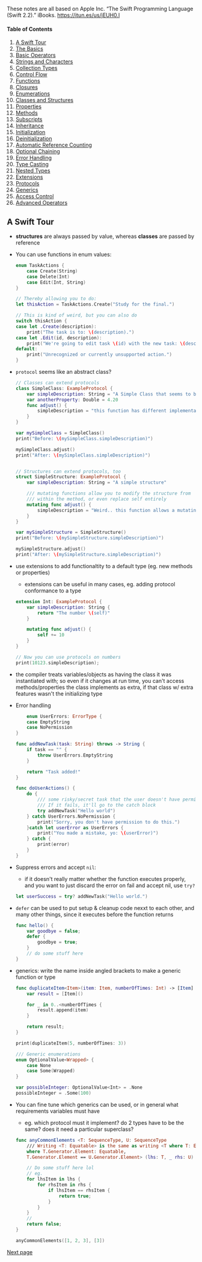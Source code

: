These notes are all based on Apple Inc. “The Swift Programming Language (Swift 2.2).” iBooks. https://itun.es/us/jEUH0.l

#### Table of Contents
1. [A Swift Tour](#a-swift-tour)
2. [The Basics](Swift_1.md#the-basics)
2. [Basic Operators](Swift_1.md#basic-operators)
3. [Strings and Characters](Swift_1.md#strings-and-characters)
4. [Collection Types](Swift_1.md#collection-types)
5. [Control Flow](Swift_1.md#control-flow)
6. [Functions](Swift_2.md#functions)
7. [Closures](Swift_2.md#closures)
8. [Enumerations](Swift_2.md#enumerations)
9. [Classes and Structures](Swift_2.md#classes-and-structures)
10. [Properties](Swift_2.md#properties)
11. [Methods](Swift_2.md#methods)
12. [Subscripts](Swift_3.md#subscripts)
13. [Inheritance](Swift_3.md#inheritance)
14. [Initialization](Swift_3.md#initialization)
15. [Deinitialization](Swift_3.md#deinitialization)
16. [Automatic Reference Counting](Swift_3.md#automatic-reference-counting)
17. [Optional Chaining](Swift_3.md#optional-chaining)
18. [Error Handling](Swift_3.md#error-handling)
19. [Type Casting](Swift_4.md#type-casting)
20. [Nested Types](Swift_4.md#nested-types)
21. [Extensions](Swift_4.md#extensions)
22. [Protocols](Swift_4.md#protocols)
23. [Generics](Swift_4.md#generics)
24. [Access Control](Swift_4.md#access-control)
25. [Advanced Operators](Swift_4.md#advanced-operators)

## A Swift Tour

* __structures__ are always passed by value, whereas __classes__ are passed by reference
* You can use functions in enum values:
    ```swift
    enum TaskActions {
        case Create(String)
        case Delete(Int)
        case Edit(Int, String)
    }

    // Thereby allowing you to do:
    let thisAction = TaskActions.Create("Study for the final.")

    // This is kind of weird, but you can also do
    switch thisAction {
    case let .Create(description):
        print("The task is to: \(description).")
    case let .Edit(id, description):
        print("We're going to edit task \(id) with the new task: \(description)")
    default:
        print("Unrecognized or currently unsupported action.")
    }
    ```

* `protocol` seems like an abstract class?
    ```swift
    // Classes can extend protocols
    class SimpleClass: ExampleProtocol {
        var simpleDescription: String = "A Simple Class that seems to be extending ExampleProtocol"
        var anotherProperty: Double = 4.20
        func adjust() {
            simpleDescription = "this function has different implementations"
        }
    }

    var mySimpleClass = SimpleClass()
    print("Before: \(mySimpleClass.simpleDescription)")

    mySimpleClass.adjust()
    print("After: \(mySimpleClass.simpleDescription)")


    // Structures can extend protocols, too
    struct SimpleStructure: ExampleProtocol {
        var simpleDescription: String = "A simple structure"

        /// mutating functions allow you to modify the structure from
        /// within the method, or even replace self entirely
        mutating func adjust() {
            simpleDescription = "Weird.. this function allows a mutating func"
        }
    }

    var mySimpleStructure = SimpleStructure()
    print("Before: \(mySimpleStructure.simpleDescription)")

    mySimpleStructure.adjust()
    print("After: \(mySimpleStructure.simpleDescription)")
    ```

* use extensions to add functionaltity to a default type (eg. new methods or properties)
    * extensions can be useful in many cases, eg. adding protocol conformance to a type
    ```swift
    extension Int: ExampleProtocol {
        var simpleDescription: String {
            return "The number \(self)"
        }

        mutating func adjust() {
            self += 10
        }
    }

    // Now you can use protocols on numbers
    print(10123.simpleDescription);
    ```

* the compiler treats variables/objects as having the class it was instantiated with; so even if it changes at run time, you can't access methods/properties the class implements as extra, if that class w/ extra features wasn't the initializing type

* Error handling
    ```swift
        enum UserErrors: ErrorType {
        case EmptyString
        case NoPermission
    }

    func addNewTask(task: String) throws -> String {
        if task == "" {
            throw UserErrors.EmptyString
        }

        return "Task added!"
    }

    func doUserActions() {
        do {
            /// some risky/secret task that the user doesn't have permission for
            /// If it fails, it'll go to the catch block
            try addNewTask("Hello world")
        } catch UserErrors.NoPermission {
            print("Sorry, you don't have permission to do this.")
        }catch let userError as UserErrors {
            print("You made a mistake, yo: \(userError)")
        } catch {
            print(error)
        }
    }
    ```

* Suppress errors and accept `nil`:
    * if it doesn't really matter whether the function executes properly, and you want to just discard the error on fail and accept nil, use `try?`
    ```swift
    let userSuccess = try? addNewTask("Hello world.")
    ```

* `defer` can be used to put setup & cleanup code nexxt to each other, and many other things, since it executes before the function returns
    ```swift
    func hello() {
        var goodbye = false;
        defer {
            goodbye = true;
        }
        // do some stuff here
    }
    ```

*  generics: write the name inside angled brackets to make a generic function or type
    ```swift
    func duplicateItem<Item>(item: Item, numberOfTimes: Int) -> [Item] {
        var result = [Item]()

        for _ in 0..<numberOfTimes {
            result.append(item)
        }

        return result;
    }

    print(duplicateItem(5, numberOfTimes: 3))

    /// Generic enumerations
    enum OptionalValue<Wrapped> {
        case None
        case Some(Wrapped)
    }

    var possibleInteger: OptionalValue<Int> = .None
    possibleInteger = .Some(100)

    ```

*  You can fine tune which generics can be used, or in general what requirements variables must have
    * eg. which protocol must it implement? do 2 types have to be the same? does it need a particular superclass?
    ```swift
    func anyCommonElements <T: SequenceType, U: SequenceType
        /// Writing <T: Equatable> is the same as writing <T where T: Equatable>
        where T.Generator.Element: Equatable,
        T.Generator.Element == U.Generator.Element> (lhs: T, _ rhs: U) -> Bool {

        // Do some stuff here lol
        // eg.
        for lhsItem in lhs {
            for rhsItem in rhs {
                if lhsItem == rhsItem {
                    return true;
                }
            }
        }
        //
        return false;
    }

    anyCommonElements([1, 2, 3], [3])
    ```


[Next page](Swift_1.md)

